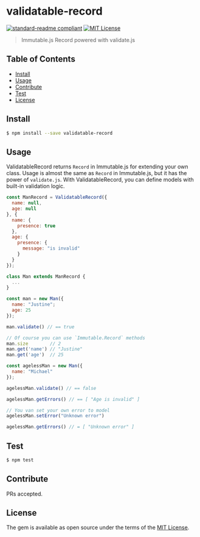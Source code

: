 # validatable-record
[![standard-readme compliant](https://img.shields.io/badge/standard--readme-OK-green.svg?style=flat-square)](https://github.com/RichardLitt/standard-readme)
[![MIT License](http://img.shields.io/badge/license-MIT-blue.svg?style=flat)](LICENSE)
> Immutable.js Record powered with validate.js

## Table of Contents
- [Install](README.md#Install)
- [Usage](README.md#Usage)
- [Contribute](README.md#Contribute)
- [Test](README.md#Test)
- [License](README.md#License)

## Install
```bash
$ npm install --save validatable-record
```

## Usage
ValidatableRecord returns `Record` in Immutable.js for extending your own class. Usage is almost the same as `Record` in Immutable.js, but it has the power of `validate.js`. With ValidatableRecord, you can define models with built-in validation logic.
```js
const ManRecord = ValidatableRecord({
  name: null,
  age: null
}, {
  name: {
    presence: true
  },
  age: {
    presence: {
      message: "is invalid"
    }
  }
});

class Man extends ManRecord {
  ...
}

const man = new Man({
  name: "Justine";
  age: 25
});

man.validate() // == true

// Of course you can use `Immutable.Record` methods
man.size        // 2
man.get('name') // "Justine"
man.get('age')  // 25

const agelessMan = new Man({
  name: "Michael"
});

agelessMan.validate() // == false

agelessMan.getErrors() // == [ "Age is invalid" ]

// You van set your own error to model
agelessMan.setError("Unknown error")

agelessMan.getErrors() // = [ "Unknown error" ]
```

## Test
```bash
$ npm test
```

## Contribute
PRs accepted.

## License
The gem is available as open source under the terms of the [MIT License](http://opensource.org/licenses/MIT).
